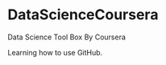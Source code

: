 DataScienceCoursera
===================

Data Science Tool Box By Coursera


Learning how to use GitHub.

